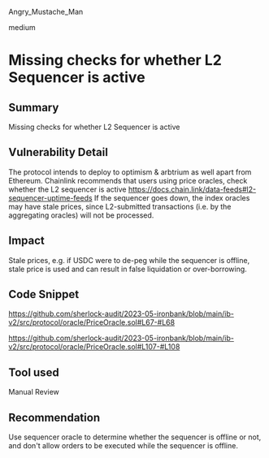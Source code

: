 Angry_Mustache_Man

medium

# Missing checks for whether L2 Sequencer is active

## Summary
Missing checks for whether L2 Sequencer is active
## Vulnerability Detail
The protocol intends to deploy to optimism & arbtrium as well apart from Ethereum.
Chainlink recommends that users using price oracles, check whether the L2 sequencer is active
https://docs.chain.link/data-feeds#l2-sequencer-uptime-feeds
If the sequencer goes down, the index oracles may have stale prices, since L2-submitted transactions (i.e. by the aggregating oracles) will not be processed.
## Impact
Stale prices, e.g. if USDC were to de-peg while the sequencer is offline, stale price is used and can result in false liquidation or over-borrowing.
## Code Snippet
https://github.com/sherlock-audit/2023-05-ironbank/blob/main/ib-v2/src/protocol/oracle/PriceOracle.sol#L67-#L68

https://github.com/sherlock-audit/2023-05-ironbank/blob/main/ib-v2/src/protocol/oracle/PriceOracle.sol#L107-#L108

## Tool used

Manual Review

## Recommendation
Use sequencer oracle to determine whether the sequencer is offline or not, and don't allow orders to be executed while the sequencer is offline.
